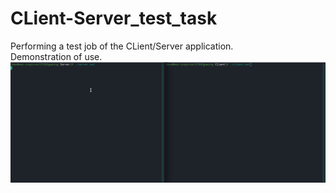 # CLient-Server_test_task
Performing a test job of the CLient/Server application.  
Demonstration of use.
![](test_2.gif)
